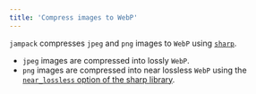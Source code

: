 ```yaml
---
title: 'Compress images to WebP'
---
```


`jampack` compresses `jpeg` and `png` images to `WebP` using [`sharp`](https://sharp.pixelplumbing.com).

- `jpeg` images are compressed into lossly `WebP`.
- `png` images are compressed into near lossless `WebP` using the [`near_lossless` option of the sharp library](https://sharp.pixelplumbing.com/api-output#webp).

